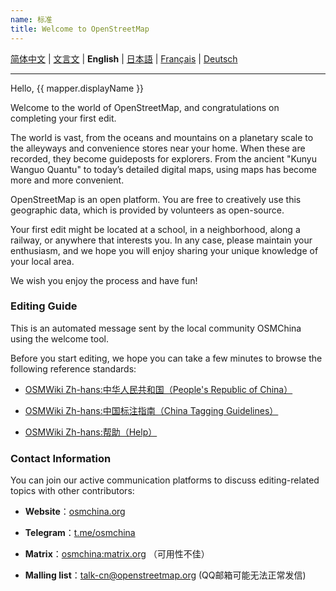 ```yaml
---
name: 标准
title: Welcome to OpenStreetMap
---
```


[简体中文](https://osmchina.org/pages/welcome/default/zh-Hans.html) | [文言文](https://osmchina.org/pages/welcome/default/zh-classical.html) | **English** | [日本語](https://osmchina.org/pages/welcome/default/ja.html) | [Français](https://osmchina.org/pages/welcome/default/fr.html) | [Deutsch](https://osmchina.org/pages/welcome/default/de.html)

<hr/>

Hello, {{ mapper.displayName }}

Welcome to the world of OpenStreetMap, and congratulations on completing your first edit.

The world is vast, from the oceans and mountains on a planetary scale to the alleyways and convenience stores near your home. When these are recorded, they become guideposts for explorers. From the ancient "Kunyu Wanguo Quantu" to today’s detailed digital maps, using maps has become more and more convenient.

OpenStreetMap is an open platform. You are free to creatively use this geographic data, which is provided by volunteers as open-source.

Your first edit might be located at a school, in a neighborhood, along a railway, or anywhere that interests you. In any case, please maintain your enthusiasm, and we hope you will enjoy sharing your unique knowledge of your local area.

We wish you enjoy the process and have fun!

### Editing Guide

This is an automated message sent by the local community OSMChina using the welcome tool.

Before you start editing, we hope you can take a few minutes to browse the following reference standards:

* [OSMWiki Zh-hans:中华人民共和国（People's Republic of China）](https://wiki.openstreetmap.org/wiki/Zh-hans:%E4%B8%AD%E5%8D%8E%E4%BA%BA%E6%B0%91%E5%85%B1%E5%92%8C%E5%9B%BD)

* [OSMWiki Zh-hans:中国标注指南（China Tagging Guidelines）](https://wiki.openstreetmap.org/wiki/Zh-hans:%E4%B8%AD%E5%9B%BD%E6%A0%87%E6%B3%A8%E6%8C%87%E5%8D%97)

* [OSMWiki Zh-hans:帮助（Help）](https://wiki.openstreetmap.org/wiki/Zh-hans:%E5%B8%AE%E5%8A%A9)

### Contact Information

You can join our active communication platforms to discuss editing-related topics with other contributors:

* **Website**：[osmchina.org](https://osmchina.org)

* **Telegram**：[t.me/osmchina](https://t.me/osmchina)

* **Matrix**：[osmchina:matrix.org](https://matrix.to/#/#osmchina:matrix.org) （可用性不佳）

* **Malling list**：[talk-cn@openstreetmap.org](mailto:talk-cn@openstreetmap.org) (QQ邮箱可能无法正常发信)
